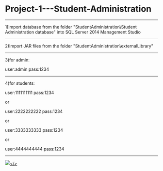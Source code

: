 # Project-1---Student-Administration



------------------------------------------------------------------------------------------

1)Import database from the folder "StudentAdministration\Student Administration database" 
into SQL Server 2014 Management Studio

------------------------------------------------------------------------------------------

2)Import JAR files from the folder "StudentAdministration\externalLibrary"

------------------------------------------------------------------------------------------
3)for admin:

user:admin
pass:1234

------------------------------------------------------------------------------------------
4)for students:

user:1111111111
pass:1234

or

user:2222222222
pass:1234

or

user:3333333333
pass:1234

or

user:4444444444
pass:1234

------------------------------------------------------------------------------------------
<a href="https://imgflip.com/gif/1at9hq"><img src="https://github.com/ZoranKJava/gifs/blob/master/ezgif.com-video-to-gif.gif"></>
